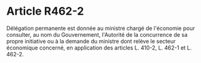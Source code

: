 # Article R462-2

Délégation permanente est donnée au ministre chargé de l'économie pour consulter, au nom du Gouvernement, l'Autorité de la concurrence de sa propre initiative ou à la demande du ministre dont relève le secteur économique concerné, en application des articles L. 410-2, L. 462-1 et L. 462-2.
